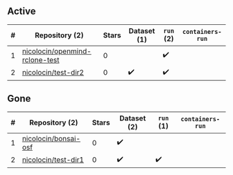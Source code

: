 ## Active
| # | Repository (2) | Stars | Dataset (1) | `run` (2) | `containers-run` |
| --- | --- | --- | --- | --- | --- |
| 1 | [nicolocin/openmind-rclone-test](https://github.com/nicolocin/openmind-rclone-test) | 0 |  | :heavy_check_mark: |  |
| 2 | [nicolocin/test-dir2](https://github.com/nicolocin/test-dir2) | 0 | :heavy_check_mark: | :heavy_check_mark: |  |

## Gone
| # | Repository (2) | Stars | Dataset (2) | `run` (1) | `containers-run` |
| --- | --- | --- | --- | --- | --- |
| 1 | [nicolocin/bonsai-osf](https://github.com/nicolocin/bonsai-osf) | 0 | :heavy_check_mark: |  |  |
| 2 | [nicolocin/test-dir1](https://github.com/nicolocin/test-dir1) | 0 | :heavy_check_mark: | :heavy_check_mark: |  |
